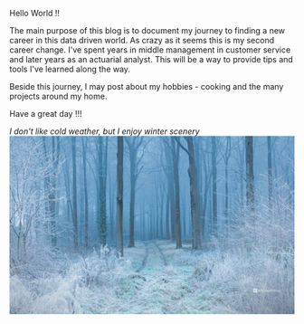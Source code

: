 
Hello World !!

The main purpose of this blog is to document my journey to finding a new career in this data driven world.   As crazy as it seems this is my second career change.  I've spent years in middle management in customer service and later years as an actuarial analyst. This will be a way to provide tips and tools I've learned along the way. 

Beside this journey, I may post about my hobbies - cooking and the many projects around my home. 

Have a great day !!! 


*I don't like cold weather, but I enjoy winter scenery*
![](image/Bing.jpg)
